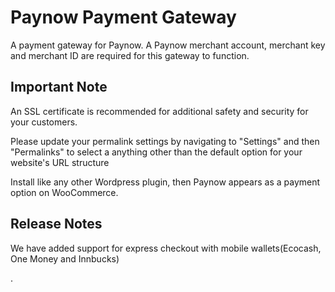 # Paynow Payment Gateway 

A payment gateway for Paynow. A Paynow merchant account, merchant key and merchant ID are required for this gateway to function.

## Important Note

An SSL certificate is recommended for additional safety and security for your customers.

Please update your permalink settings by navigating to "Settings" and then "Permalinks" to select a anything other than the default option for your website's URL structure

Install like any other Wordpress plugin, then Paynow appears as a payment option on WooCommerce.

## Release Notes
We have added support for express checkout with mobile wallets(Ecocash, One Money and Innbucks)

.
